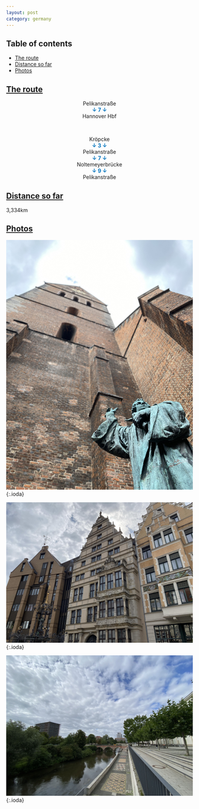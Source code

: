 ```yaml
---
layout: post
category: germany
---
```



## Table of contents
- [The route](#the-route)
- [Distance so far](#distance-so-far)
- [Photos](#photos)


## [The route](#the-route)

<center> Pelikanstraße </center>

<center> <span style="color:#0072bc "> <b> ↓ 7 ↓ </b> </span> </center>

<center> Hannover Hbf </center>

<span> <br> </span>

<center> Kröpcke </center>

<center> <span style="color:#0072bc "> <b> ↓ 3 ↓ </b> </span> </center>

<center> Pelikanstraße </center>

<center> <span style="color:#0072bc "> <b> ↓ 7 ↓ </b> </span> </center>

<center> Noltemeyerbrücke </center>

<center> <span style="color:#0072bc "> <b> ↓ 9 ↓ </b> </span> </center>

<center> Pelikanstraße </center>

## [Distance so far](#distance-so-far)

3,334km

## [Photos](#photos)

![theme logo](pictures/331-min.JPG){:.ioda}

![theme logo](pictures/332-min.JPG){:.ioda}

![theme logo](pictures/333-min.JPG){:.ioda}









